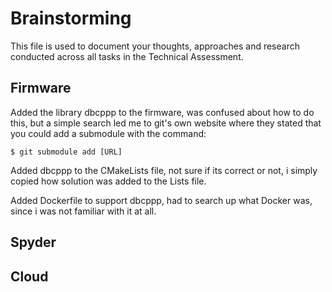 # Brainstorming

This file is used to document your thoughts, approaches and research conducted across all tasks in the Technical Assessment.

## Firmware

Added the library dbcppp to the firmware, was confused about how to do this, but a simple search led me to git's own website where they stated that you could add a submodule with the command:
```
$ git submodule add [URL]
```

Added dbcppp to the CMakeLists file, not sure if its correct or not, i simply copied how solution was added to the Lists file.

Added Dockerfile to support dbcppp, had to search up what Docker was, since i was not familiar with it at all.

## Spyder

## Cloud